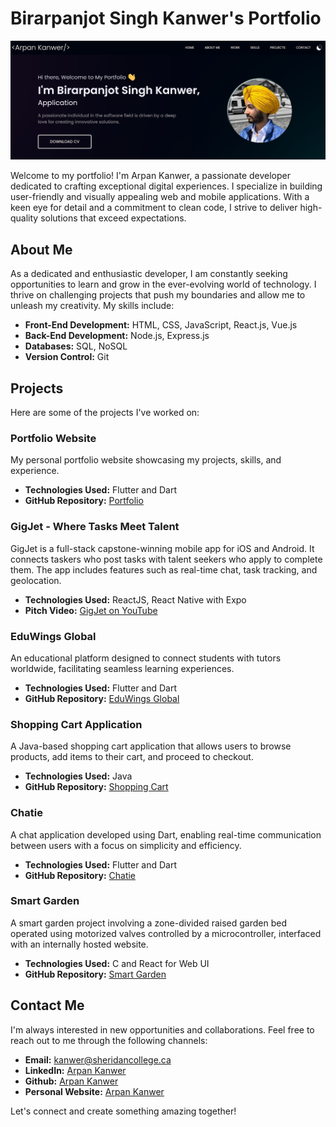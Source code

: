 # Birarpanjot Singh Kanwer's Portfolio

![Arpan Kanwer](github_images/portfolio_photo.png)

Welcome to my portfolio! I'm Arpan Kanwer, a passionate developer dedicated to crafting exceptional digital experiences. I specialize in building user-friendly and visually appealing web and mobile applications. With a keen eye for detail and a commitment to clean code, I strive to deliver high-quality solutions that exceed expectations.

## About Me

As a dedicated and enthusiastic developer, I am constantly seeking opportunities to learn and grow in the ever-evolving world of technology. I thrive on challenging projects that push my boundaries and allow me to unleash my creativity. My skills include:

- **Front-End Development:** HTML, CSS, JavaScript, React.js, Vue.js
- **Back-End Development:** Node.js, Express.js
- **Databases:** SQL, NoSQL
- **Version Control:** Git

## Projects

Here are some of the projects I've worked on:

### Portfolio Website

My personal portfolio website showcasing my projects, skills, and experience.

- **Technologies Used:** Flutter and Dart
- **GitHub Repository:** [Portfolio](https://github.com/arpankanwer/portfolio)

### GigJet - Where Tasks Meet Talent

GigJet is a full-stack capstone-winning mobile app for iOS and Android. It connects taskers who post tasks with talent seekers who apply to complete them. The app includes features such as real-time chat, task tracking, and geolocation.  

- **Technologies Used:** ReactJS, React Native with Expo  
- **Pitch Video:** [GigJet on YouTube](https://www.youtube.com/watch?v=M1adKEKeFLo)

### EduWings Global

An educational platform designed to connect students with tutors worldwide, facilitating seamless learning experiences.

- **Technologies Used:** Flutter and Dart
- **GitHub Repository:** [EduWings Global](https://github.com/arpankanwer/eduwings_global)

### Shopping Cart Application

A Java-based shopping cart application that allows users to browse products, add items to their cart, and proceed to checkout.

- **Technologies Used:** Java
- **GitHub Repository:** [Shopping Cart](https://github.com/arpankanwer/ShoppingCart)

### Chatie

A chat application developed using Dart, enabling real-time communication between users with a focus on simplicity and efficiency.

- **Technologies Used:** Flutter and Dart
- **GitHub Repository:** [Chatie](https://github.com/arpankanwer/chatie)

### Smart Garden

A smart garden project involving a zone-divided raised garden bed operated using motorized valves controlled by a microcontroller, interfaced with an internally hosted website.

- **Technologies Used:** C and React for Web UI
- **GitHub Repository:** [Smart Garden](https://github.com/arpankanwer/SmartGarden)

## Contact Me

I'm always interested in new opportunities and collaborations. Feel free to reach out to me through the following channels:

- **Email:** [kanwer@sheridancollege.ca](mailto:kanwer@sheridancollege.ca)
- **LinkedIn:** [Arpan Kanwer](https://www.linkedin.com/in/arpankanwer)
- **Github:** [Arpan Kanwer](https://github.com/arpankanwer/)
- **Personal Website:** [Arpan Kanwer](https://arpankanwer.web.app/)

Let's connect and create something amazing together!

